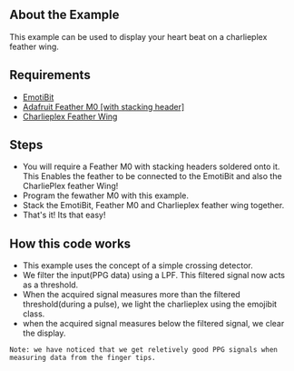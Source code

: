## About the Example
This example can be used to display your heart beat on a charlieplex feather wing.

## Requirements
- [EmotiBit](https://www.emotibit.com/)
- [Adafruit Feather M0 [with stacking header]](https://www.adafruit.com/product/3010)
- [Charlieplex Feather Wing](https://www.adafruit.com/product/3134)

## Steps
- You will require a Feather M0 with stacking headers soldered onto it. This Enables the feather to be connected to the EmotiBit and also the CharliePlex feather Wing!
- Program the fewather M0 with this example.
- Stack the EmotiBit, Feather M0 and Charlieplex feather wing together.
- That's it! Its that easy!

## How this code works
- This example uses the concept of a simple crossing detector.
- We filter the input(PPG data) using a LPF. This filtered signal now acts as a threshold.
- When the acquired signal measures more than the filtered threshold(during a pulse), we light the charlieplex using the emojibit class.
- when the acquired signal measures below the filtered signal, we clear the display.


`Note: we have noticed that we get reletively good PPG signals when measuring data from the finger tips.`

